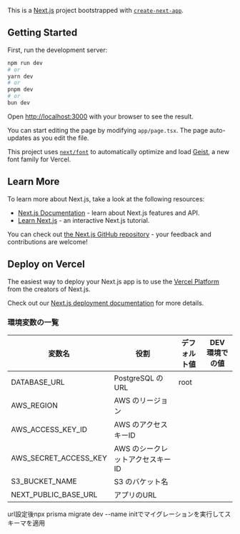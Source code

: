 This is a [Next.js](https://nextjs.org) project bootstrapped with [`create-next-app`](https://nextjs.org/docs/app/api-reference/cli/create-next-app).

## Getting Started

First, run the development server:

```bash
npm run dev
# or
yarn dev
# or
pnpm dev
# or
bun dev
```

Open [http://localhost:3000](http://localhost:3000) with your browser to see the result.

You can start editing the page by modifying `app/page.tsx`. The page auto-updates as you edit the file.

This project uses [`next/font`](https://nextjs.org/docs/app/building-your-application/optimizing/fonts) to automatically optimize and load [Geist](https://vercel.com/font), a new font family for Vercel.

## Learn More

To learn more about Next.js, take a look at the following resources:

- [Next.js Documentation](https://nextjs.org/docs) - learn about Next.js features and API.
- [Learn Next.js](https://nextjs.org/learn) - an interactive Next.js tutorial.

You can check out [the Next.js GitHub repository](https://github.com/vercel/next.js) - your feedback and contributions are welcome!

## Deploy on Vercel

The easiest way to deploy your Next.js app is to use the [Vercel Platform](https://vercel.com/new?utm_medium=default-template&filter=next.js&utm_source=create-next-app&utm_campaign=create-next-app-readme) from the creators of Next.js.

Check out our [Next.js deployment documentation](https://nextjs.org/docs/app/building-your-application/deploying) for more details.

### 環境変数の一覧

| 変数名                | 役割                             | デフォルト値 | DEV 環境での値 |
| --------------------- | -------------------------------- | ------------ | -------------- |
| DATABASE_URL          | PostgreSQL のURL                 | root         |                |
| AWS_REGION            | AWS のリージョン                 |              |                |
| AWS_ACCESS_KEY_ID     | AWS のアクセスキーID             |              |                |
| AWS_SECRET_ACCESS_KEY | AWS のシークレットアクセスキーID |              |                |
| S3_BUCKET_NAME        | S3 のバケット名                  |              |                |
| NEXT_PUBLIC_BASE_URL  | アプリのURL                      |              |                |

url設定後npx prisma migrate dev --name initでマイグレーションを実行してスキーマを適用
